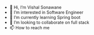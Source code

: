 - 👋 Hi, I’m Vishal Sonawane
- 👀 I’m interested in Software Engineer
- 🌱 I’m currently learning Spring boot 
- 💞️ I’m looking to collaborate on full stack
- 📫 How to reach me 

<!---
VishalSonawane2001/VishalSonawane2001 is a ✨ special ✨ repository because its `README.md` (this file) appears on your GitHub profile.
You can click the Preview link to take a look at your changes.
--->
